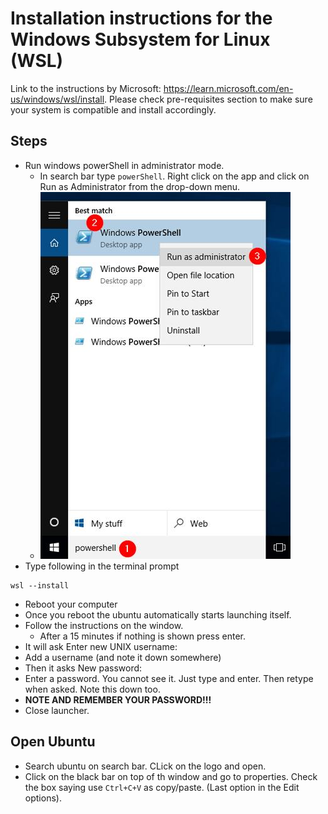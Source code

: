 # Installation instructions for the Windows Subsystem for Linux (WSL)
Link to the instructions by Microsoft: https://learn.microsoft.com/en-us/windows/wsl/install. 
Please check pre-requisites section to make sure your system is compatible and install accordingly.

## Steps
- Run windows powerShell in administrator mode.
    - In search bar type `powerShell`. Right click on the app and click on Run as Administrator from the drop-down menu.
    - ![Open PowerShell](Images/run_powerShell.png)
- Type following in the terminal prompt
```
wsl --install
```

- Reboot your computer
- Once you reboot the ubuntu automatically starts launching itself. 
- Follow the instructions on the window. 
    - After a 15 minutes if nothing is shown press enter.
- It will ask Enter new UNIX username:
- Add  a username (and note it down somewhere)
- Then it asks New password:
- Enter a password. You cannot see it. Just type and enter. Then retype when asked. Note this down too.
- **NOTE AND REMEMBER YOUR PASSWORD!!!**
- Close launcher.

## Open Ubuntu
- Search ubuntu on search bar. CLick on the logo and open.
- Click on the black bar on top of th window and go to properties. Check the box saying use `Ctrl+C+V` as copy/paste. (Last option in the Edit options).